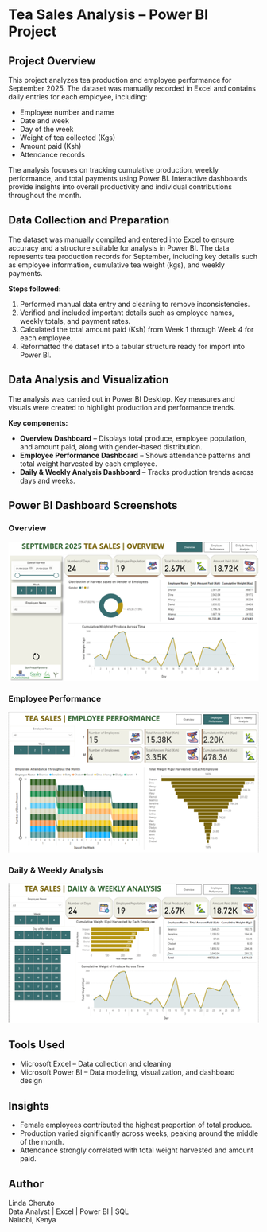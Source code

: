 # Tea Sales Analysis – Power BI Project

## Project Overview
This project analyzes tea production and employee performance for September 2025. The dataset was manually recorded in Excel and contains daily entries for each employee, including:

- Employee number and name
- Date and week
- Day of the week
- Weight of tea collected (Kgs)
- Amount paid (Ksh)
- Attendance records

The analysis focuses on tracking cumulative production, weekly performance, and total payments using Power BI. Interactive dashboards provide insights into overall productivity and individual contributions throughout the month.

## Data Collection and Preparation
The dataset was manually compiled and entered into Excel to ensure accuracy and a structure suitable for analysis in Power BI. The data represents tea production records for September, including key details such as employee information, cumulative tea weight (kgs), and weekly payments.

**Steps followed:**

1. Performed manual data entry and cleaning to remove inconsistencies.
2. Verified and included important details such as employee names, weekly totals, and payment rates.
3. Calculated the total amount paid (Ksh) from Week 1 through Week 4 for each employee.
4. Reformatted the dataset into a tabular structure ready for import into Power BI.

## Data Analysis and Visualization
The analysis was carried out in Power BI Desktop. Key measures and visuals were created to highlight production and performance trends.

**Key components:**

- **Overview Dashboard** – Displays total produce, employee population, and amount paid, along with gender-based distribution.
- **Employee Performance Dashboard** – Shows attendance patterns and total weight harvested by each employee.
- **Daily & Weekly Analysis Dashboard** – Tracks production trends across days and weeks.

## Power BI Dashboard Screenshots

### Overview
![Overview Dashboard](Overview.png)

### Employee Performance
![Employee Performance Dashboard](Employee_Performance.png)

### Daily & Weekly Analysis
![Daily & Weekly Analysis Dashboard](Daily_&_Weekly_Analysis.png)

## Tools Used
- Microsoft Excel – Data collection and cleaning
- Microsoft Power BI – Data modeling, visualization, and dashboard design

## Insights
- Female employees contributed the highest proportion of total produce.
- Production varied significantly across weeks, peaking around the middle of the month.
- Attendance strongly correlated with total weight harvested and amount paid.

## Author
Linda Cheruto  
Data Analyst | Excel | Power BI | SQL  
Nairobi, Kenya
